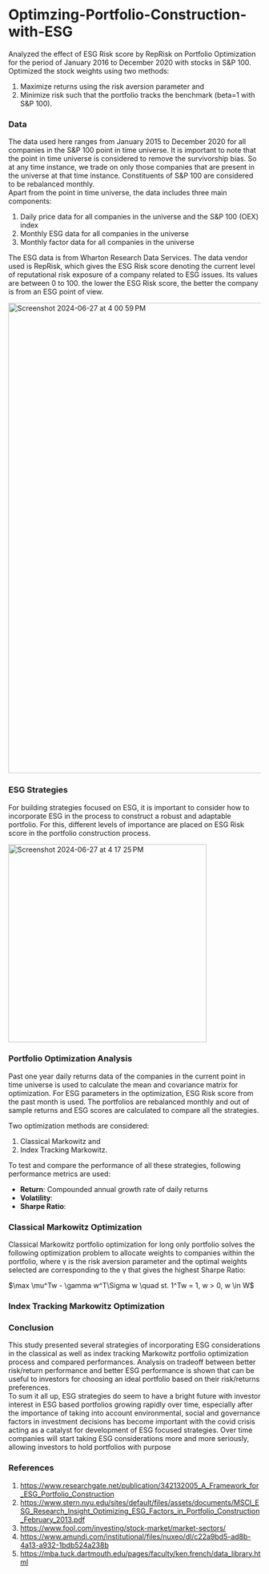 # Optimzing-Portfolio-Construction-with-ESG

Analyzed the effect of ESG Risk score by RepRisk on Portfolio Optimization for the period of January 2016 to December 2020 with stocks in S&P 100. Optimized the stock weights using two methods: 
1) Maximize returns using the risk aversion parameter and
2) Minimize risk such that the portfolio tracks the benchmark (beta=1 with S&P 100). 

### Data
The data used here ranges from January 2015 to December 2020 for all companies in the S&P 100 point in time universe. It is important to note that the point in time universe is considered to remove the survivorship bias. So at any time instance, we trade on only those companies that are present in the universe at that time instance. Constituents of S&P 100 are considered to be rebalanced monthly. <br>
Apart from the point in time universe, the data includes three main components:
1. Daily price data for all companies in the universe and the S&P 100 (OEX) index
2. Monthly ESG data for all companies in the universe
3. Monthly factor data for all companies in the universe

The ESG data is from Wharton Research Data Services. The data vendor used is RepRisk, which gives the ESG Risk score denoting the current level of reputational risk exposure of a company related to ESG issues. Its values are between 0 to 100. the lower the ESG Risk score, the better the company is from an ESG point of view.

<img width="940" alt="Screenshot 2024-06-27 at 4 00 59 PM" src="https://github.com/DJ3010/Optimzing-Portfolio-Construction-with-ESG/assets/171126740/ed778068-b9d0-4bfb-943e-cd496b9d09f4">

### ESG Strategies
For building strategies focused on ESG, it is important to consider how to incorporate ESG in the process to construct a robust and adaptable portfolio. For this, different levels of importance are placed on ESG Risk score in the portfolio construction process. 

<img width="396" alt="Screenshot 2024-06-27 at 4 17 25 PM" src="https://github.com/DJ3010/Optimzing-Portfolio-Construction-with-ESG/assets/171126740/9b2c0690-bd96-4bc2-96ab-ba0b155169d5">

### Portfolio Optimization Analysis
Past one year daily returns data of the companies in the current point in time universe is used to calculate the mean and covariance matrix for optimization. For ESG parameters in the optimization, ESG Risk score from the past month is used. The portfolios are rebalanced monthly and out of sample returns and ESG scores are calculated to compare all the strategies. <br>

Two optimization methods are considered: 
1) Classical Markowitz and
2) Index Tracking Markowitz.

To test and compare the performance of all these strategies, following performance metrics are used:
- **Return**: Compounded annual growth rate of daily returns
- **Volatility**:
- **Sharpe Ratio**:

### Classical Markowitz Optimization

Classical Markowitz portfolio optimization for long only portfolio solves the following optimization problem to allocate weights to companies within the portfolio, where γ is the risk aversion parameter and the optimal weights selected are corresponding to the γ that gives the highest Sharpe Ratio:

$\max \mu^Tw - \gamma w^T\Sigma w \quad   st. 1^Tw = 1, w > 0, w \in W\$

### Index Tracking Markowitz Optimization 

### Conclusion
This study presented several strategies of incorporating ESG considerations in the classical as well as index tracking Markowitz portfolio optimization process and compared performances. Analysis on tradeoff between better risk/return performance and better ESG performance is shown that can be useful to investors for choosing an ideal portfolio based on their risk/returns preferences. <br>
To sum it all up, ESG strategies do seem to have a bright future with investor interest in ESG based portfolios growing rapidly over time, especially after the importance of taking into account environmental, social and governance factors in investment decisions has become important with the covid crisis acting as a catalyst for development of ESG focused strategies. Over time companies will start taking ESG considerations more and more seriously, allowing investors to hold portfolios with purpose

### References
1. https://www.researchgate.net/publication/342132005_A_Framework_for_ESG_Portfolio_Construction
2. https://www.stern.nyu.edu/sites/default/files/assets/documents/MSCI_ESG_Research_Insight_Optimizing_ESG_Factors_in_Portfolio_Construction_February_2013.pdf
3. https://www.fool.com/investing/stock-market/market-sectors/
4. https://www.amundi.com/institutional/files/nuxeo/dl/c22a9bd5-ad8b-4a13-a932-1bdb524a238b
5. https://mba.tuck.dartmouth.edu/pages/faculty/ken.french/data_library.html




